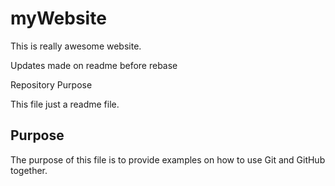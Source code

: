 # myWebsite

This is really awesome website.

Updates made on readme before rebase

 Repository Purpose

This file just a readme file.

## Purpose

The purpose of this file is to provide examples
on how to use Git and GitHub together.
